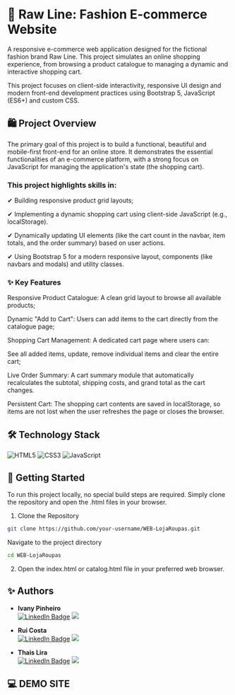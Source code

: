 # 👕 Raw Line: Fashion E-commerce Website

A responsive e-commerce web application designed for the fictional fashion brand Raw Line. This project simulates an online shopping experience, from browsing a product catalogue to managing a dynamic and interactive shopping cart.

This project focuses on client-side interactivity, responsive UI design and modern front-end development practices using Bootstrap 5, JavaScript (ES6+) and custom CSS.

## 🛍️ Project Overview
The primary goal of this project is to build a functional, beautiful and mobile-first front-end for an online store. It demonstrates the essential functionalities of an e-commerce platform, with a strong focus on JavaScript for managing the application's state (the shopping cart).

### This project highlights skills in:

✔ Building responsive product grid layouts;

✔ Implementing a dynamic shopping cart using client-side JavaScript (e.g., localStorage).

✔ Dynamically updating UI elements (like the cart count in the navbar, item totals, and the order summary) based on user actions.

✔ Using Bootstrap 5 for a modern responsive layout, components (like navbars and modals) and utility classes.

### ✨ Key Features
Responsive Product Catalogue: A clean grid layout to browse all available products;

Dynamic "Add to Cart": Users can add items to the cart directly from the catalogue page;

Shopping Cart Management: A dedicated cart page where users can:

See all added items, update, remove individual items and clear the entire cart;

Live Order Summary: A cart summary module that automatically recalculates the subtotal, shipping costs, and grand total as the cart changes.

Persistent Cart: The shopping cart contents are saved in localStorage, so items are not lost when the user refreshes the page or closes the browser.

## 🛠️ Technology Stack

![HTML5](https://img.shields.io/badge/-HTML5-E34F26?style=flat-square&logo=html5&logoColor=white)
![CSS3](https://img.shields.io/badge/-CSS3-1572B6?style=flat-square&logo=css3)
![JavaScript](https://img.shields.io/badge/-JavaScript-black?style=flat-square&logo=javascript)

## 🚀 Getting Started
To run this project locally, no special build steps are required. Simply clone the repository and open the .html files in your browser.

1. Clone the Repository

```bash 
git clone https://github.com/your-username/WEB-LojaRoupas.git
```
Navigate to the project directory

```bash 
cd WEB-LojaRoupas
``` 

2. Open the index.html or catalog.html file in your preferred web browser.


## ✨ Authors

* <strong>Ivany Pinheiro</strong><br>
    <a href="#" target="_blank"><img src="https://img.shields.io/badge/LinkedIn-0077B5?style=for-the-badge&logo=linkedin&logoColor=white" alt="LinkedIn Badge" /></a> 
    <a href="https://github.com/pin3dev" target="_blank"><img src="https://img.shields.io/badge/GitHub-100000?style=for-the-badge&logo=github&logoColor=white"/></a>

* <strong>Rui Costa</strong><br>
    <a href="#" target="_blank"><img src="https://img.shields.io/badge/LinkedIn-0077B5?style=for-the-badge&logo=linkedin&logoColor=white" alt="LinkedIn Badge" /></a>
    <a href="https://github.com/ruifgcosta" target="_blank"><img src="https://img.shields.io/badge/GitHub-100000?style=for-the-badge&logo=github&logoColor=white"/></a>

* <strong>Thais Lira</strong><br>
    <a href="https://www.linkedin.com/in/thaisrioss/" target="_blank"><img src="https://img.shields.io/badge/LinkedIn-0077B5?style=for-the-badge&logo=linkedin&logoColor=white" alt="LinkedIn Badge" /></a>
    <a href="https://github.com/thaisliira" target="_blank"><img src="https://img.shields.io/badge/GitHub-100000?style=for-the-badge&logo=github&logoColor=white"/></a>
    
## 💻 DEMO SITE
